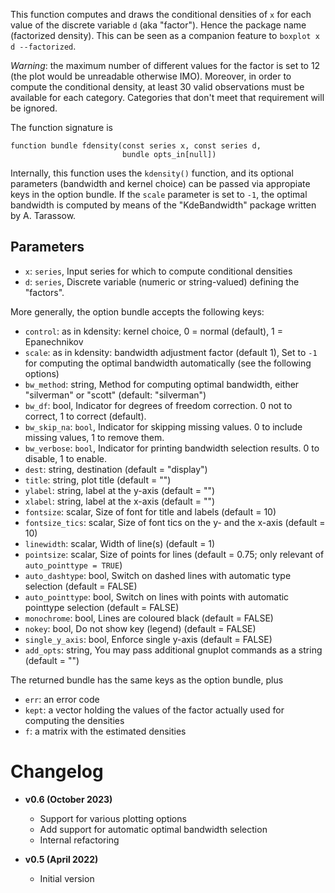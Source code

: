 This function computes and draws the conditional densities of `x` for each value of the discrete variable `d` (aka "factor"). Hence the package name (factorized density). This can be seen as a companion feature to `boxplot x d --factorized`.

_Warning_: the maximum number of different values for the factor is set to 12 (the plot would be unreadable otherwise IMO). Moreover, in order to compute the conditional density, at least 30 valid observations must be available for each category. Categories that don't meet that requirement will be ignored.

The function signature is

```
function bundle fdensity(const series x, const series d, 
                         bundle opts_in[null])
```

Internally, this function uses the `kdensity()` function, and its
optional parameters (bandwidth and kernel choice) can be passed via
appropiate keys in the option bundle. If the `scale` parameter is set to `-1`, the optimal bandwidth is computed by means of the "KdeBandwidth" package written by A. Tarassow.

## Parameters

- `x`:  `series`, Input series for which to compute conditional densities
- `d`:  `series`, Discrete variable (numeric or string-valued) defining the "factors".

More generally, the option bundle accepts the following keys:

- `control`: as in kdensity: kernel choice, 0 = normal (default), 1 = Epanechnikov
- `scale`: as in kdensity: bandwidth adjustment factor (default 1), Set to `-1` for computing the optimal bandwidth automatically (see the following options)
- `bw_method`: string, Method for computing optimal bandwidth, either "silverman" or "scott" (default: "silverman")
- `bw_df`: bool, Indicator for degrees of freedom correction. 0 not to correct, 1 to correct (default).
- `bw_skip_na`: `bool`, Indicator for skipping missing values. 0 to include missing values, 1 to remove them.
- `bw_verbose`: `bool`, Indicator for printing bandwidth selection results. 0 to disable, 1 to enable.
- `dest`: string, destination (default = "display")
- `title`: string, plot title (default = "")
- `ylabel`: string, label at the y-axis (default = "")
- `xlabel`: string, label at the x-axis (default = "")
- `fontsize`: scalar, Size of font for title and labels (default = 10)
- `fontsize_tics`: scalar, Size of font tics on the y- and the x-axis (default = 10)
- `linewidth`: scalar, Width of line(s) (default = 1)
- `pointsize`: scalar, Size of points for lines (default = 0.75; only relevant of `auto_pointtype = TRUE`)
- `auto_dashtype`: bool, Switch on dashed lines with automatic type selection (default = FALSE)
- `auto_pointtype`: bool, Switch on lines with points with automatic pointtype selection (default = FALSE)
- `monochrome`: bool, Lines are coloured black (default = FALSE)
- `nokey`: bool, Do not show key (legend) (default = FALSE)
- `single_y_axis`: bool, Enforce single y-axis (default = FALSE)
- `add_opts`: string, You may pass additional gnuplot commands as a string (default = "")

The returned bundle has the same keys as the option bundle, plus

- `err`: an error code
- `kept`: a vector holding the values of the factor actually used for
  computing the densities
- `f`: a matrix with the estimated densities


# Changelog

* **v0.6 (October 2023)**
    * Support for various plotting options
    * Add support for automatic optimal bandwidth selection
    * Internal refactoring

* **v0.5 (April 2022)**
    * Initial version
